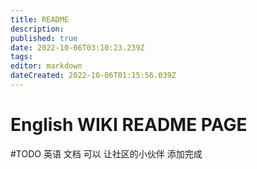 ```yaml
---
title: README
description: 
published: true
date: 2022-10-06T03:10:23.239Z
tags: 
editor: markdown
dateCreated: 2022-10-06T01:15:56.039Z
---
```


# English WIKI README PAGE



#TODO 英语 文档 可以 让社区的小伙伴 添加完成 
